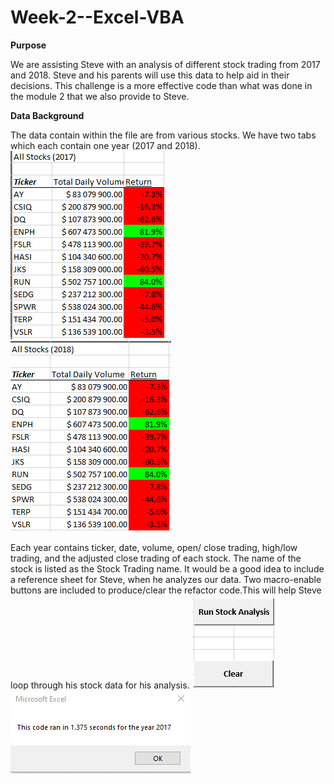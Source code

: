 # Week-2--Excel-VBA
**Purpose**

We are assisting Steve with an analysis of different stock trading from 2017 and 2018. Steve and his parents will use this data to help aid in their decisions. This challenge is a more effective code than what was done in the module 2 that we also provide to Steve.

**Data Background**

The data contain within the file are from various stocks. We have two tabs which each contain one year (2017 and 2018). 
![2017Return](https://github.com/LindsayTeeters/Week-2--Excel-VBA/blob/main/Resources/2017.PNG)     ![2018Turn](https://github.com/LindsayTeeters/Week-2--Excel-VBA/blob/main/Resources/2018.PNG)

Each year contains ticker, date, volume, open/ close trading, high/low trading, and the adjusted close trading of each stock. The name of the stock is listed as the Stock Trading name. It would be a good idea to include a reference sheet for Steve, when he analyzes our data. Two macro-enable buttons are included to produce/clear the refactor code.This will help Steve loop through his stock data for his analysis. 
![MacoButtons](https://github.com/LindsayTeeters/Week-2--Excel-VBA/blob/main/Resources/MacroButtons.PNG)   ![2017Popup](https://github.com/LindsayTeeters/Week-2--Excel-VBA/blob/main/Resources/2017%20pop%20up.PNG)

